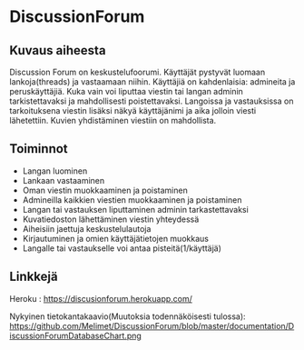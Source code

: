 # DiscussionForum

## Kuvaus aiheesta
Discussion Forum on keskustelufoorumi. Käyttäjät pystyvät luomaan lankoja(threads) ja vastaamaan niihin. Käyttäjiä on kahdenlaisia: admineita ja peruskäyttäjiä. Kuka vain voi liputtaa viestin tai langan adminin tarkistettavaksi ja mahdollisesti poistettavaksi. Langoissa ja vastauksissa on tarkoituksena viestin lisäksi näkyä käyttäjänimi ja aika jolloin viesti lähetettiin. Kuvien yhdistäminen viestiin on mahdollista. 

## Toiminnot
  * Langan luominen
  * Lankaan vastaaminen
  * Oman viestin muokkaaminen ja poistaminen
  * Admineilla kaikkien viestien muokkaaminen ja poistaminen
  * Langan tai vastauksen liputtaminen adminin tarkastettavaksi
  * Kuvatiedoston lähettäminen viestin yhteydessä
  * Aiheisiin jaettuja keskustelulautoja
  * Kirjautuminen ja omien käyttäjätietojen muokkaus
  * Langalle tai vastaukselle voi antaa pisteitä(1/käyttäjä)


## Linkkejä

Heroku : https://discusionforum.herokuapp.com/

Nykyinen tietokantakaavio(Muutoksia todennäköisesti tulossa): https://github.com/Melimet/DiscussionForum/blob/master/documentation/DiscussionForumDatabaseChart.png
